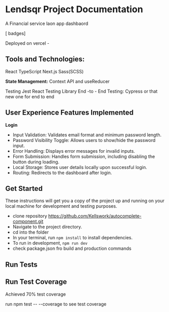 # Lendsqr Project Documentation
A Financial service laon app dashbaord

[ badges]

Deployed on vercel - 

## Tools and Technologies:
React
TypeScript
Next.js
Sass(SCSS)

**State Management:**
Context API and useReducer

Testing
Jest
React Testing Library
End -to - End Testing: Cypress or that new one for end to end 

##  User Experience Features Implemented
**Login**
- Input Validation: Validates email format and minimum password length.
- Password Visibility Toggle: Allows users to show/hide the password input.
- Error Handling: Displays error messages for invalid inputs.
- Form Submission: Handles form submission, including disabling the button during loading.
- Local Storage: Stores user details locally upon successful login.
- Routing: Redirects to the dashboard after login.

## Get Started
These instructions will get you a copy of the project up and running on your local machine for development and testing purposes.

- clone repository https://github.com/Kellswork/autocomplete-component.git 
- Navigate to the project directory.
- cd into the folder
- In your terminal, run `npm install` to install dependencies.
- To run in development, `npm run dev`
- check package.json fro build and production commands

## Run Tests

## Run Test Coverage
Achieved 70% test coverage

run npm test -- --coverage to see test coverage